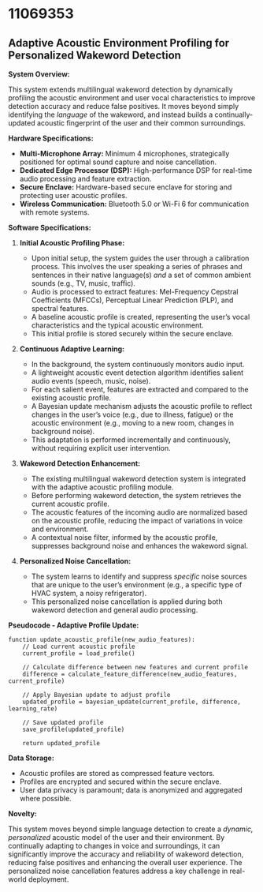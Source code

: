 # 11069353

## Adaptive Acoustic Environment Profiling for Personalized Wakeword Detection

**System Overview:**

This system extends multilingual wakeword detection by dynamically profiling the acoustic environment and user vocal characteristics to improve detection accuracy and reduce false positives. It moves beyond simply identifying the *language* of the wakeword, and instead builds a continually-updated acoustic fingerprint of the user and their common surroundings.

**Hardware Specifications:**

*   **Multi-Microphone Array:** Minimum 4 microphones, strategically positioned for optimal sound capture and noise cancellation.
*   **Dedicated Edge Processor (DSP):** High-performance DSP for real-time audio processing and feature extraction.
*   **Secure Enclave:** Hardware-based secure enclave for storing and protecting user acoustic profiles.
*   **Wireless Communication:** Bluetooth 5.0 or Wi-Fi 6 for communication with remote systems.

**Software Specifications:**

1.  **Initial Acoustic Profiling Phase:**
    *   Upon initial setup, the system guides the user through a calibration process. This involves the user speaking a series of phrases and sentences in their native language(s) *and* a set of common ambient sounds (e.g., TV, music, traffic).
    *   Audio is processed to extract features: Mel-Frequency Cepstral Coefficients (MFCCs), Perceptual Linear Prediction (PLP), and spectral features.
    *   A baseline acoustic profile is created, representing the user’s vocal characteristics and the typical acoustic environment.
    *   This initial profile is stored securely within the secure enclave.

2.  **Continuous Adaptive Learning:**
    *   In the background, the system continuously monitors audio input.
    *   A lightweight acoustic event detection algorithm identifies salient audio events (speech, music, noise).
    *   For each salient event, features are extracted and compared to the existing acoustic profile.
    *   A Bayesian update mechanism adjusts the acoustic profile to reflect changes in the user’s voice (e.g., due to illness, fatigue) or the acoustic environment (e.g., moving to a new room, changes in background noise).
    *   This adaptation is performed incrementally and continuously, without requiring explicit user intervention.

3.  **Wakeword Detection Enhancement:**
    *   The existing multilingual wakeword detection system is integrated with the adaptive acoustic profiling module.
    *   Before performing wakeword detection, the system retrieves the current acoustic profile.
    *   The acoustic features of the incoming audio are normalized based on the acoustic profile, reducing the impact of variations in voice and environment.
    *   A contextual noise filter, informed by the acoustic profile, suppresses background noise and enhances the wakeword signal.

4.  **Personalized Noise Cancellation:**
    *   The system learns to identify and suppress *specific* noise sources that are unique to the user’s environment (e.g., a specific type of HVAC system, a noisy refrigerator).
    *   This personalized noise cancellation is applied during both wakeword detection and general audio processing.

**Pseudocode - Adaptive Profile Update:**

```
function update_acoustic_profile(new_audio_features):
    // Load current acoustic profile
    current_profile = load_profile()

    // Calculate difference between new features and current profile
    difference = calculate_feature_difference(new_audio_features, current_profile)

    // Apply Bayesian update to adjust profile
    updated_profile = bayesian_update(current_profile, difference, learning_rate)

    // Save updated profile
    save_profile(updated_profile)

    return updated_profile
```

**Data Storage:**

*   Acoustic profiles are stored as compressed feature vectors.
*   Profiles are encrypted and secured within the secure enclave.
*   User data privacy is paramount; data is anonymized and aggregated where possible.

**Novelty:**

This system moves beyond simple language detection to create a *dynamic, personalized* acoustic model of the user and their environment. By continually adapting to changes in voice and surroundings, it can significantly improve the accuracy and reliability of wakeword detection, reducing false positives and enhancing the overall user experience. The personalized noise cancellation features address a key challenge in real-world deployment.